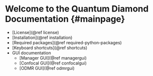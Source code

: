 Welcome to the Quantum Diamond Documentation                {#mainpage}
============

* [License](@ref license)
* [Installation](@ref installation)
* [Required packages](@ref required-python-packages)
* [Keyboard shortcuts](@ref shortcuts)
* GUI documentation
  * [Manager GUI](@ref managergui)
  * [Confocal GUI](@ref confocalgui)
  * [ODMR GUI](@ref odmrgui)

